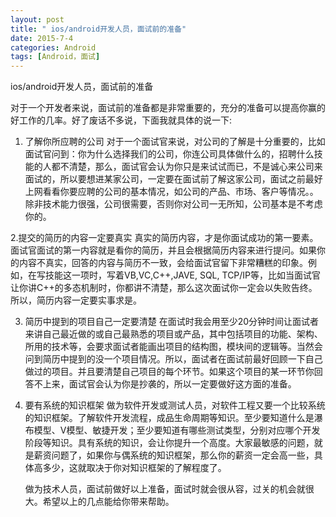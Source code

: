 ```yaml
---
layout: post
title: " ios/android开发人员，面试前的准备"
date: 2015-7-4
categories: Android
tags: [Android，面试]
---
```


ios/android开发人员，面试前的准备

<!-- more -->
对于一个开发者来说，面试前的准备都是非常重要的，充分的准备可以提高你赢的好工作的几率。好了废话不多说，下面我就具体的说一下:

1. 了解你所应聘的公司
    对于一个面试官来说，对公司的了解是十分重要的，比如面试官问到：你为什么选择我们的公司，你连公司具体做什么的，招聘什么技能的人都不清楚，那么，面试官会认为你只是来试试而已，不是诚心来公司来面试的，所以要想进某家公司，一定要在面试前了解这家公司，面试之前最好上网看看你要应聘的公司的基本情况，如公司的产品、市场、客户等情况。。除非技术能力很强，公司很需要，否则你对公司一无所知，公司基本是不考虑你的。

2.提交的简历的内容一定要真实
   真实的简历内容，才是你面试成功的第一要素。面试官面试的第一内容就是看你的简历，并且会根据简历内容来进行提问。如果你的内容不真实，回答的内容与简历不一致，会给面试官留下非常糟糕的印象。例如，在写技能这一项时，写着VB,VC,C++,JAVE, SQL, TCP/IP等，比如当面试官让你讲C++的多态机制时，你都讲不清楚，那么这次面试你一定会以失败告终。所以，简历内容一定要实事求是。

3.  简历中提到的项目自己一定要清楚
    在面试时我会用至少20分钟时间让面试者来讲自己最近做的或自己最熟悉的项目或产品，其中包括项目的功能、架构、所用的技术等，会要求面试者能画出项目的结构图，模块间的逻辑等。当然会问到简历中提到的没一个项目情况。所以，面试者在面试前最好回顾一下自己做过的项目。并且要清楚自己项目的每个环节。如果这个项目的某一环节你回答不上来，面试官会认为你是抄袭的，所以一定要做好这方面的准备。

4.  要有系统的知识框架
     做为软件开发或测试人员，对软件工程又要一个比较系统的知识框架。了解软件开发流程，成品生命周期等知识。至少要知道什么是瀑布模型、V模型、敏捷开发；至少要知道有哪些测试类型，分别对应哪个开发阶段等知识。具有系统的知识，会让你提升一个高度。大家最敏感的问题，就是薪资问题了，如果你与偶系统的知识框架，那么你的薪资一定会高一些，具体高多少，这就取决于你对知识框架的了解程度了。



       做为技术人员，面试前做好以上准备，面试时就会很从容，过关的机会就很大。希望以上的几点能给你带来帮助。